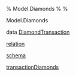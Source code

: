 % Model.Diamonds
% 
% 

Model.Diamonds

data [DiamondTransaction](Model-Diamonds.html#t:DiamondTransaction)

[relation](Model-Diamonds.html#v:relation)

[schema](Model-Diamonds.html#v:schema)

[transactionDiamonds](Model-Diamonds.html#v:transactionDiamonds)

